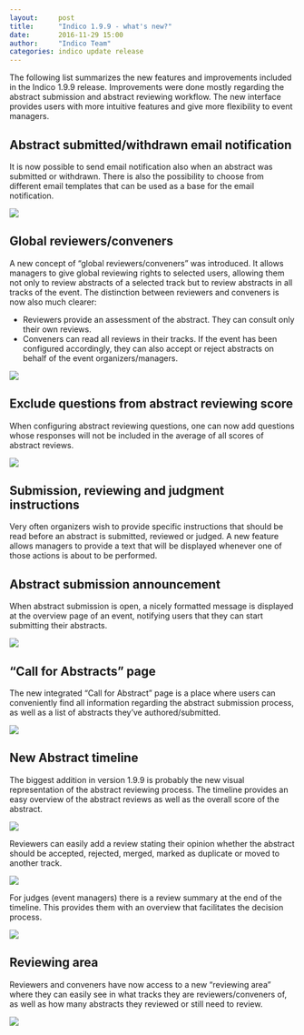 ```yaml
---
layout:     post
title:      "Indico 1.9.9 - what's new?"
date:       2016-11-29 15:00
author:     "Indico Team"
categories: indico update release
---
```


The following list summarizes the new features and improvements included in the Indico 1.9.9 release.
Improvements were done mostly regarding the abstract submission and abstract reviewing workflow.
The new interface provides users with more intuitive features and give more flexibility to event managers.


## Abstract submitted/withdrawn email notification

It is now possible to send email notification also when an abstract was submitted or withdrawn.
There is also the possibility to choose from different email templates that can be used as a base for the email
notification.

![](/assets/2016-11-29-indico-1-9-9-news/notif.png)


## Global reviewers/conveners

A new concept of “global reviewers/conveners” was introduced. It allows managers to give global reviewing rights to
selected users, allowing them not only to review abstracts of a selected track but to review abstracts in all tracks of
the event. The distinction between reviewers and conveners is now also much clearer:

 * Reviewers provide an assessment of the abstract. They can consult only their own reviews.
 * Conveners can read all reviews in their tracks. If the event has been configured accordingly, they can also accept or
   reject abstracts on behalf of the event organizers/managers.

![](/assets/2016-11-29-indico-1-9-9-news/global.png)


## Exclude questions from abstract reviewing score

When configuring abstract reviewing questions, one can now add questions whose responses will not be included in the
average of all scores of abstract reviews.

![](/assets/2016-11-29-indico-1-9-9-news/exclude.png)


## Submission, reviewing and judgment instructions

Very often organizers wish to provide specific instructions that should be read before an abstract is submitted,
reviewed or judged. A new feature allows managers to provide a text that will be displayed whenever one of those actions
is about to be performed.


## Abstract submission announcement

When abstract submission is open, a nicely formatted message is displayed at the overview page of an event, notifying
users that they can start submitting their abstracts.

![](/assets/2016-11-29-indico-1-9-9-news/overview.png)


## “Call for Abstracts” page

The new integrated “Call for Abstract” page is a place where users can conveniently find all information regarding the
abstract submission process, as well as a list of abstracts they’ve authored/submitted.

![](/assets/2016-11-29-indico-1-9-9-news/CFA.png)


## New Abstract timeline

The biggest addition in version 1.9.9 is probably the new visual representation of the abstract reviewing process. The
timeline provides an easy overview of the abstract reviews as well as the overall score of the abstract.

![](/assets/2016-11-29-indico-1-9-9-news/ntimeline1.png)

Reviewers can easily add a review stating their opinion whether the abstract should be accepted, rejected, merged,
marked as duplicate or moved to another track.

![](/assets/2016-11-29-indico-1-9-9-news/ntimeline2.png)

For judges (event managers) there is a review summary at the end of the timeline. This provides them with an overview
that facilitates the decision process.

![](/assets/2016-11-29-indico-1-9-9-news/ntimeline3.png)


## Reviewing area

Reviewers and conveners have now access to a new “reviewing area” where they can easily see in what tracks they are
reviewers/conveners of, as well as how many abstracts they reviewed or still need to review.

![](/assets/2016-11-29-indico-1-9-9-news/reviewing_area.png)
